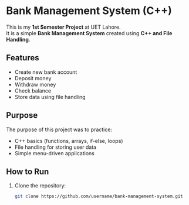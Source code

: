 # Bank Management System (C++)

This is my **1st Semester Project** at UET Lahore.  
It is a simple **Bank Management System** created using **C++ and File Handling**.  

## Features
- Create new bank account  
- Deposit money  
- Withdraw money  
- Check balance  
- Store data using file handling  

## Purpose
The purpose of this project was to practice:
- C++ basics (functions, arrays, if-else, loops)  
- File handling for storing user data  
- Simple menu-driven applications  

## How to Run
1. Clone the repository:
   ```bash
   git clone https://github.com/username/bank-management-system.git
